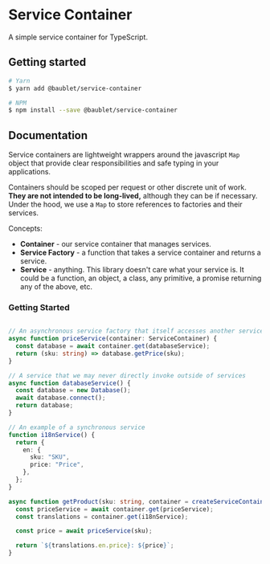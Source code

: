 # Service Container

A simple service container for TypeScript.

## Getting started

```bash
# Yarn
$ yarn add @baublet/service-container

# NPM
$ npm install --save @baublet/service-container
```

## Documentation

Service containers are lightweight wrappers around the javascript `Map` object that provide clear responsibilities and safe typing in your applications.

Containers should be scoped per request or other discrete unit of work. **They are not intended to be long-lived,** although they can be if necessary. Under the hood, we use a `Map` to store references to factories and their services.

Concepts:

- **Container** - our service container that manages services.
- **Service Factory** - a function that takes a service container and returns a service.
- **Service** - anything. This library doesn't care what your service is. It could be a function, an object, a class, any primitive, a promise returning any of the above, etc.

### Getting Started

```ts

// An asynchronous service factory that itself accesses another service
async function priceService(container: ServiceContainer) {
  const database = await container.get(databaseService);
  return (sku: string) => database.getPrice(sku);
}

// A service that we may never directly invoke outside of services
async function databaseService() {
  const database = new Database();
  await database.connect();
  return database;
}

// An example of a synchronous service
function i18nService() {
  return {
    en: {
      sku: "SKU",
      price: "Price",
    },
  };
}

async function getProduct(sku: string, container = createServiceContainer()) {
  const priceService = await container.get(priceService);
  const translations = container.get(i18nService);

  const price = await priceService(sku);

  return `${translations.en.price}: ${price}`;
}
```

